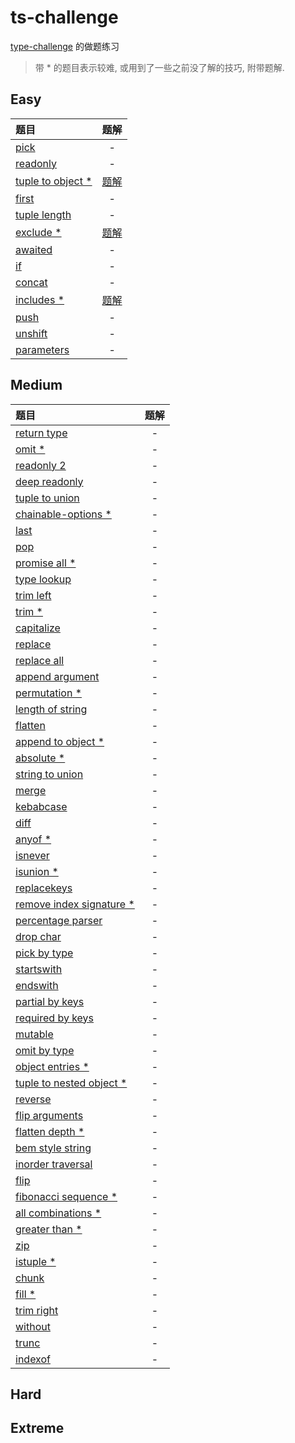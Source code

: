 # ts-challenge

[type-challenge](https://github.com/type-challenges/type-challenges) 的做题练习

> 带 * 的题目表示较难, 或用到了一些之前没了解的技巧, 附带题解.

## Easy

| 题目                                              |                    题解                    |
| :------------------------------------------------ | :----------------------------------------: |
| [pick](./easy/4-pick.ts)                          |                     -                      |
| [readonly](./easy/7-readonly.ts)                  |                     -                      |
| [tuple to object *](./easy/11-tuple-to-object.ts) | [题解](./notes/easy/11-tuple-to-object.md) |
| [first](./easy/14-first.ts)                       |                     -                      |
| [tuple length](./easy/18-tuple-length.ts)         |                     -                      |
| [exclude *](./easy/43-exclude.ts)                 |     [题解](./notes/easy/43-exclude.md)     |
| [awaited](./easy/189-awaited.ts)                  |                     -                      |
| [if](./easy/268-if.ts)                            |                     -                      |
| [concat](./easy/533-concat.ts)                    |                     -                      |
| [includes *](./easy/898-includes.ts)              |    [题解](./notes/easy/898-includes.md)    |
| [push](./easy/3057-push.ts)                       |                     -                      |
| [unshift](./easy/3060-unshift.ts)                 |                     -                      |
| [parameters](./easy/3312-parameters.ts)           |                     -                      |

## Medium

| 题目                                                                | 题解  |
| :------------------------------------------------------------------ | :---: |
| [return type](./medium/2-return-type.ts)                            |   -   |
| [omit *](./medium/3-omit.ts)                                        |   -   |
| [readonly 2](./medium/8-readonly2.ts)                               |   -   |
| [deep readonly](./medium/9-deep-readonly.ts)                        |   -   |
| [tuple to union](./medium/10-tuple-to-union.ts)                     |   -   |
| [chainable-options *](./medium/12-chainable-options.ts)             |   -   |
| [last](./medium/15-last.ts)                                         |   -   |
| [pop](./medium/16-pop.ts)                                           |   -   |
| [promise all *](./medium/20-promise-all.ts)                         |   -   |
| [type lookup](./medium/62-type-lookup.ts)                           |   -   |
| [trim left](./medium/106-trim-left.ts)                              |   -   |
| [trim *](./medium/107-trim.ts)                                      |   -   |
| [capitalize](./medium/110-capitalize.ts)                            |   -   |
| [replace](./medium/116-replace.ts)                                  |   -   |
| [replace all](./medium/119-replace-all.ts)                          |   -   |
| [append argument](./medium/191-append-argument.ts)                  |   -   |
| [permutation *](./medium/296-permutation.ts)                        |   -   |
| [length of string](./medium/298-length-of-string.ts)                |   -   |
| [flatten](./medium/459-flatten.ts)                                  |   -   |
| [append to object *](./medium/527-append-to-object.ts)              |   -   |
| [absolute *](./medium/529-absolute.ts)                              |   -   |
| [string to union](./medium/531-string-to-union.ts)                  |   -   |
| [merge](./medium/599-merge.ts)                                      |   -   |
| [kebabcase](./medium/612-kebabcase.ts)                              |   -   |
| [diff](./medium/645-diff.ts)                                        |   -   |
| [anyof *](./medium/949-anyof.ts)                                    |   -   |
| [isnever](./medium/1042-isnever.ts)                                 |   -   |
| [isunion *](./medium/1097-isunion.ts)                               |   -   |
| [replacekeys](./medium/1130-replacekeys.ts)                         |   -   |
| [remove index signature *](./medium/1367-remove-index-signature.ts) |   -   |
| [percentage parser](./medium/1978-percentage-parser.ts)             |   -   |
| [drop char](./medium/2070-drop-char.ts)                             |   -   |
| [pick by type](./medium/2595-pick-by-type.ts)                       |   -   |
| [startswith](./medium/2688-startswith.ts)                           |   -   |
| [endswith](./medium/2693-endswith.ts)                               |   -   |
| [partial by keys](./medium/2757-partial-by-keys.ts)                 |   -   |
| [required by keys](./medium/2759-required-by-keys.ts)               |   -   |
| [mutable](./medium/2793-mutable.ts)                                 |   -   |
| [omit by type](./medium/2852-omit-by-type.ts)                       |   -   |
| [object entries *](./medium/2946-object-entries.ts)                 |   -   |
| [tuple to nested object *](./medium/3188-tuple-to-nested-object.ts) |   -   |
| [reverse](./medium/3192-reverse.ts)                                 |   -   |
| [flip arguments](./medium/3196-flip-arguments.ts)                   |   -   |
| [flatten depth *](./medium/3243-flatten-depth.ts)                   |   -   |
| [bem style string](./medium/3326-bem-style-string.ts)               |   -   |
| [inorder traversal](./medium/3376-inorder-traversal.ts)             |   -   |
| [flip](./medium/4179-flip.ts)                                       |   -   |
| [fibonacci sequence *](./medium/4182-fibonacci-sequence.ts)         |   -   |
| [all combinations *](./medium/4260-all-combinations.ts)             |   -   |
| [greater than *](./medium/4425-greater-than.ts)                     |   -   |
| [zip](./medium/4471-zip.ts)                                         |   -   |
| [istuple *](./medium/4484-istuple.ts)                               |   -   |
| [chunk](./medium/4499-chunk.ts)                                     |   -   |
| [fill *](./medium/4518-fill.ts)                                     |   -   |
| [trim right](./medium/4803-trim-right.ts)                           |   -   |
| [without](./medium/5117-without.ts)                                 |   -   |
| [trunc](./medium/5140-trunc.ts)                                     |   -   |
| [indexof](./medium/5153-indexof.ts)                                 |   -   |

## Hard

## Extreme
